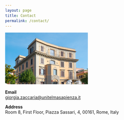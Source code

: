 ```yaml
---
layout: page
title: Contact
permalink: /contact/
---
```

![](unitelma.png)

**Email**   
 giorgia.zaccaria@unitelmasapienza.it 

**Address** \
 Room 8, First Floor, Piazza Sassari, 4, 00161, Rome, Italy 
